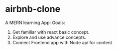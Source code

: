 # airbnb-clone
A MERN learning App:
Goals:
1. Get familiar with react basic concept.
2. Explore and use advance concepts.
3. Connect Frontend app with Node api for content



